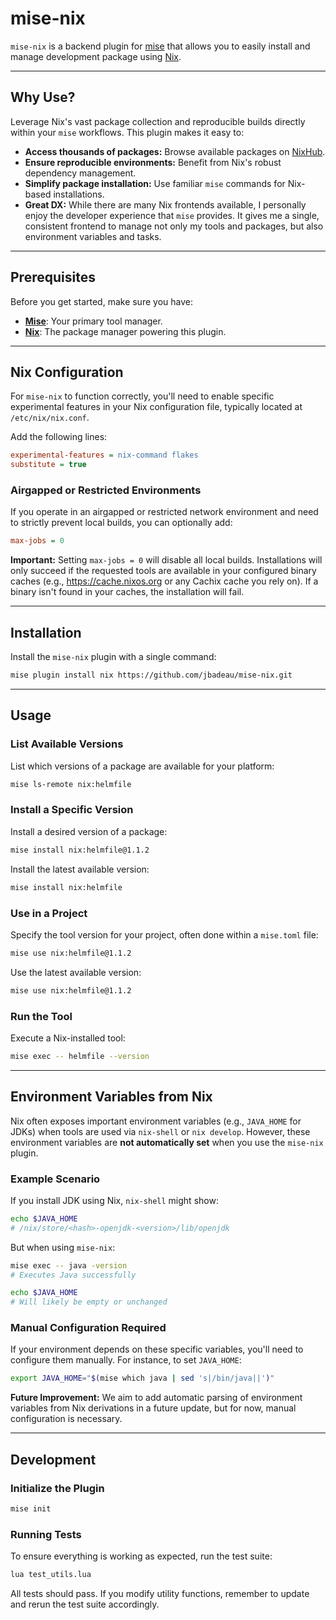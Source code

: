 # mise-nix

`mise-nix` is a backend plugin for [mise](https://github.com/jdx/mise) that allows you to easily install and manage 
development package using [Nix](https://nixos.org/).

---

## Why Use?

Leverage Nix's vast package collection and reproducible builds directly within your `mise` workflows. This plugin makes 
it easy to:

* **Access thousands of packages:** Browse available packages on [NixHub](https://www.nixhub.io/).
* **Ensure reproducible environments:** Benefit from Nix's robust dependency management.
* **Simplify package installation:** Use familiar `mise` commands for Nix-based installations. 
* **Great DX:** While there are many Nix frontends available, I personally enjoy the developer 
  experience that `mise` provides. It gives me a single, consistent frontend to manage not only my tools and packages, 
  but also environment variables and tasks.
---

## Prerequisites

Before you get started, make sure you have:

* **[Mise](https://github.com/jdx/mise)**: Your primary tool manager.
* **[Nix](https://nixos.org/)**: The package manager powering this plugin.

---

## Nix Configuration

For `mise-nix` to function correctly, you'll need to enable specific experimental features in your Nix configuration 
file, typically located at `/etc/nix/nix.conf`.

Add the following lines:

```ini
experimental-features = nix-command flakes
substitute = true
```

### Airgapped or Restricted Environments
If you operate in an airgapped or restricted network environment and need to strictly prevent local builds, you can 
optionally add:

```ini
max-jobs = 0
```

**Important:** Setting `max-jobs = 0` will disable all local builds.
Installations will only succeed if the requested tools are available in your configured binary caches 
(e.g., https://cache.nixos.org or any Cachix cache you rely on). If a binary isn't found in your caches, the 
installation will fail.

---

## Installation

Install the `mise-nix` plugin with a single command:

```sh
mise plugin install nix https://github.com/jbadeau/mise-nix.git
```

---

## Usage

### List Available Versions
List which versions of a package are available for your platform:

```sh
mise ls-remote nix:helmfile
```

### Install a Specific Version
Install a desired version of a package:

```sh
mise install nix:helmfile@1.1.2
```

Install the latest available version:

```sh
mise install nix:helmfile
```

### Use in a Project
Specify the tool version for your project, often done within a `mise.toml` file:

```sh
mise use nix:helmfile@1.1.2
```

Use the latest available version:

```sh
mise use nix:helmfile@1.1.2
```

### Run the Tool
Execute a Nix-installed tool:

```sh
mise exec -- helmfile --version
```

---

## Environment Variables from Nix

Nix often exposes important environment variables (e.g., `JAVA_HOME` for JDKs) when tools are used via `nix-shell` or 
`nix develop`. However, these environment variables are **not automatically set** when you use the `mise-nix` plugin.

### Example Scenario

If you install JDK using Nix, `nix-shell` might show:

```sh
echo $JAVA_HOME
# /nix/store/<hash>-openjdk-<version>/lib/openjdk
```

But when using `mise-nix`:

```sh
mise exec -- java -version
# Executes Java successfully

echo $JAVA_HOME
# Will likely be empty or unchanged
```

### Manual Configuration Required

If your environment depends on these specific variables, you'll need to configure them manually. For 
instance, to set `JAVA_HOME`:

```sh
export JAVA_HOME="$(mise which java | sed 's|/bin/java||')"
```

**Future Improvement:** We aim to add automatic parsing of environment variables from Nix derivations in a future 
update, but for now, manual configuration is necessary.

---

## Development

### Initialize the Plugin

```sh
mise init
```

### Running Tests

To ensure everything is working as expected, run the test suite:

```sh
lua test_utils.lua
```

All tests should pass. If you modify utility functions, remember to update and rerun the test suite accordingly.
